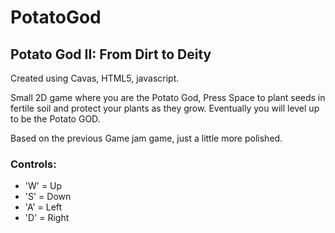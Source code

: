 PotatoGod
=========

## Potato God II: From Dirt to Deity ##

Created using Cavas, HTML5, javascript.

Small 2D game where you are the Potato God, Press Space to plant seeds in fertile soil and protect your plants as they grow. 
Eventually you will level up to be the Potato GOD.

Based on the previous Game jam game, just a little more polished.

### Controls: ###

 * 'W' = Up
 * 'S' = Down
 * 'A' = Left
 * 'D' = Right
